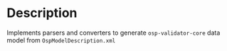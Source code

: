 Description
===========
Implements parsers and converters to generate `osp-validator-core` data model from `OspModelDescription.xml`